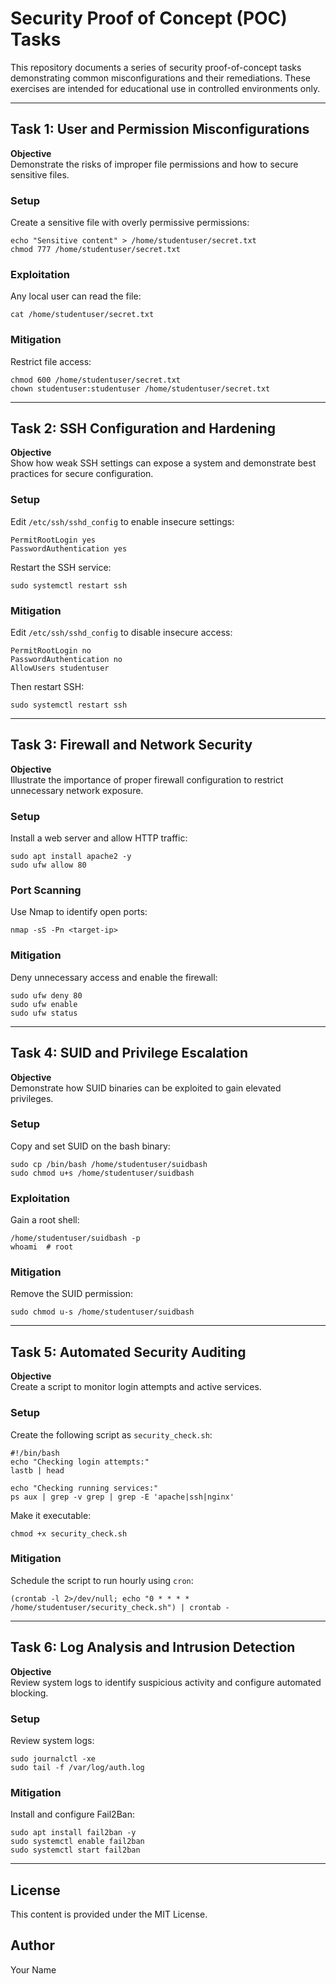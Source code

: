 # Security Proof of Concept (POC) Tasks

This repository documents a series of security proof-of-concept tasks demonstrating common misconfigurations and their remediations. These exercises are intended for educational use in controlled environments only.

---

## Task 1: User and Permission Misconfigurations

**Objective**  
Demonstrate the risks of improper file permissions and how to secure sensitive files.

### Setup

Create a sensitive file with overly permissive permissions:

    echo "Sensitive content" > /home/studentuser/secret.txt
    chmod 777 /home/studentuser/secret.txt

### Exploitation

Any local user can read the file:

    cat /home/studentuser/secret.txt

### Mitigation

Restrict file access:

    chmod 600 /home/studentuser/secret.txt
    chown studentuser:studentuser /home/studentuser/secret.txt

---

## Task 2: SSH Configuration and Hardening

**Objective**  
Show how weak SSH settings can expose a system and demonstrate best practices for secure configuration.

### Setup

Edit `/etc/ssh/sshd_config` to enable insecure settings:

    PermitRootLogin yes
    PasswordAuthentication yes

Restart the SSH service:

    sudo systemctl restart ssh

### Mitigation

Edit `/etc/ssh/sshd_config` to disable insecure access:

    PermitRootLogin no
    PasswordAuthentication no
    AllowUsers studentuser

Then restart SSH:

    sudo systemctl restart ssh

---

## Task 3: Firewall and Network Security

**Objective**  
Illustrate the importance of proper firewall configuration to restrict unnecessary network exposure.

### Setup

Install a web server and allow HTTP traffic:

    sudo apt install apache2 -y
    sudo ufw allow 80

### Port Scanning

Use Nmap to identify open ports:

    nmap -sS -Pn <target-ip>

### Mitigation

Deny unnecessary access and enable the firewall:

    sudo ufw deny 80
    sudo ufw enable
    sudo ufw status

---

## Task 4: SUID and Privilege Escalation

**Objective**  
Demonstrate how SUID binaries can be exploited to gain elevated privileges.

### Setup

Copy and set SUID on the bash binary:

    sudo cp /bin/bash /home/studentuser/suidbash
    sudo chmod u+s /home/studentuser/suidbash

### Exploitation

Gain a root shell:

    /home/studentuser/suidbash -p
    whoami  # root

### Mitigation

Remove the SUID permission:

    sudo chmod u-s /home/studentuser/suidbash

---

## Task 5: Automated Security Auditing

**Objective**  
Create a script to monitor login attempts and active services.

### Setup

Create the following script as `security_check.sh`:

    #!/bin/bash
    echo "Checking login attempts:"
    lastb | head

    echo "Checking running services:"
    ps aux | grep -v grep | grep -E 'apache|ssh|nginx'

Make it executable:

    chmod +x security_check.sh

### Mitigation

Schedule the script to run hourly using `cron`:

    (crontab -l 2>/dev/null; echo "0 * * * * /home/studentuser/security_check.sh") | crontab -

---

## Task 6: Log Analysis and Intrusion Detection

**Objective**  
Review system logs to identify suspicious activity and configure automated blocking.

### Setup

Review system logs:

    sudo journalctl -xe
    sudo tail -f /var/log/auth.log

### Mitigation

Install and configure Fail2Ban:

    sudo apt install fail2ban -y
    sudo systemctl enable fail2ban
    sudo systemctl start fail2ban

---

## License

This content is provided under the MIT License.

## Author

Your Name
